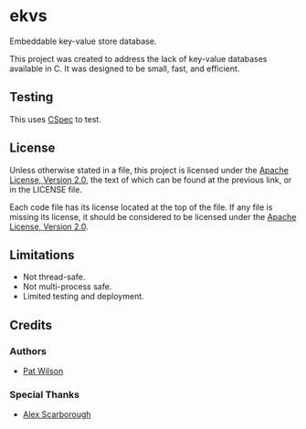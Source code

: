 # ekvs
Embeddable key-value store database.

This project was created to address the lack of key-value databases available in C. It was designed to be small, fast, and efficient. 

## Testing
This uses [CSpec](https://github.com/arnaudbrejeon/cspec) to test.

## License
Unless otherwise stated in a file, this project is licensed under the [Apache License, Version 2.0](http://www.apache.org/licenses/LICENSE-2.0), the text of which can be found at the previous link, or in the LICENSE file.

Each code file has its license located at the top of the file. If any file is missing its license, it should be considered to be licensed under the [Apache License, Version 2.0](http://www.apache.org/licenses/LICENSE-2.0).

## Limitations
* Not thread-safe.
* Not multi-process safe.
* Limited testing and deployment.

## Credits

### Authors
* [Pat Wilson](http://github.com/ZeroStride)

### Special Thanks
* [Alex Scarborough](http://github.com/alexsc)
